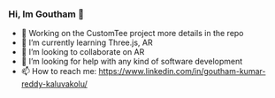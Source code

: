 ### Hi, Im Goutham 👋

- 🔭 Working on the CustomTee project more details in the repo
- 🌱 I’m currently learning Three.js, AR
- 👯 I’m looking to collaborate on AR
- 🤔 I’m looking for help with any kind of software development
- 📫 How to reach me: https://www.linkedin.com/in/goutham-kumar-reddy-kaluvakolu/

<!--
**goutham-kaluvakolu/goutham-kaluvakolu** is a ✨ _special_ ✨ repository because its `README.md` (this file) appears on your GitHub profile.

Here are some ideas to get you started:

- 🔭 Working on the CustomTee project more details in the repo
- 🌱 I’m currently Three.js, AR
- 👯 I’m looking to collaborate on AR
- 🤔 I’m looking for help with any kind of software development
- 📫 How to reach me: https://www.linkedin.com/in/goutham-kumar-reddy-kaluvakolu/
-->
